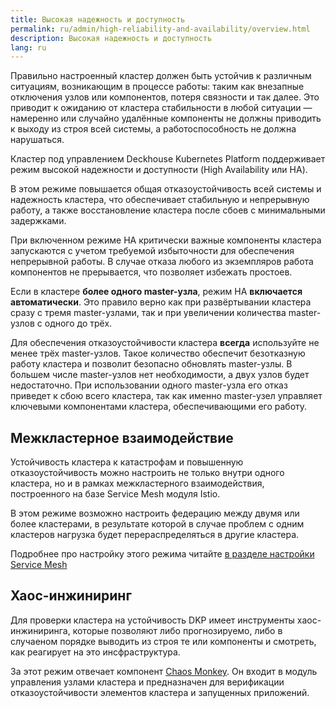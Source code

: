 ```yaml
---
title: Высокая надежность и доступность
permalink: ru/admin/high-reliability-and-availability/overview.html
description: Высокая надежность и доступность
lang: ru
---
```


Правильно настроенный кластер должен быть устойчив к различным ситуациям, возникающим в процессе работы: таким как внезапные отключения узлов или компонентов, потеря связности и так далее. Это приводит к ожиданию от кластера стабильности в любой ситуации — намеренно или случайно удалённые компоненты не должны приводить к выходу из строя всей системы, а работоспособность не должна нарушаться.

Кластер под управлением Deckhouse Kubernetes Platform поддерживает режим высокой надежности и доступности (High Availability или HA).

В этом режиме повышается общая отказоустойчивость всей системы и надежность кластера, что обеспечивает стабильную и непрерывную работу, а также восстановление кластера после сбоев с минимальными задержками.

При включенном режиме HA критически важные компоненты кластера запускаются с учетом требуемой избыточности для обеспечения непрерывной работы. В случае отказа любого из экземпляров работа компонентов не прерывается, что позволяет избежать простоев.

Если в кластере **более одного master-узла**, режим HA **включается автоматически**. Это правило верно как при развёртывании кластера сразу с тремя master-узлами, так и при увеличении количества master-узлов с одного до трёх.

Для обеспечения отказоустойчивости кластера **всегда** используйте не менее трёх master-узлов. Такое количество обеспечит безотказную работу кластера и позволит безопасно обновлять master-узлы. В большем числе master-узлов нет необходимости, а двух узлов будет недостаточно. При использовании одного master-узла его отказ приведет к сбою всего кластера, так как именно master-узел управляет ключевыми компонентами кластера, обеспечивающими его работу.

## Межкластерное взаимодействие

Устойчивость кластера к катастрофам и повышенную отказоустойчивость можно настроить не только внутри одного кластера, но и в рамках межкластерного взаимодействия, построенного на базе Service Mesh модуля Istio.

В этом режиме возможно настроить федерацию между двумя или более кластерами, в результате которой в случае проблем с одним кластеров нагрузка будет перераспределяться в другие кластера.

Подробнее про настройку этого режима читайте [в разделе настройки Service Mesh](../network/service-mesh-overview.html)

## Хаос-инжиниринг

Для проверки кластера на устойчивость DKP имеет инструменты хаос-инжиниринга, которые позволяют либо прогнозируемо, либо в случаеном порядке выводить из строя те или компоненты и смотреть, как реагирует на это инсфраструктура.

За этот режим отвечает компонент [Chaos Monkey](./chaos-engineering.html). Он входит в модуль управления узлами кластера и предназначен для верификации отказоустойчивости элементов кластера и запущенных приложений.
